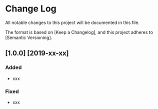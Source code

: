 # Change Log
All notable changes to this project will be documented in this file.

The format is based on [Keep a Changelog], and this project adheres
to [Semantic Versioning].

## [1.0.0] [2019-xx-xx]

### Added
- xxx
### Fixed
- xxx
